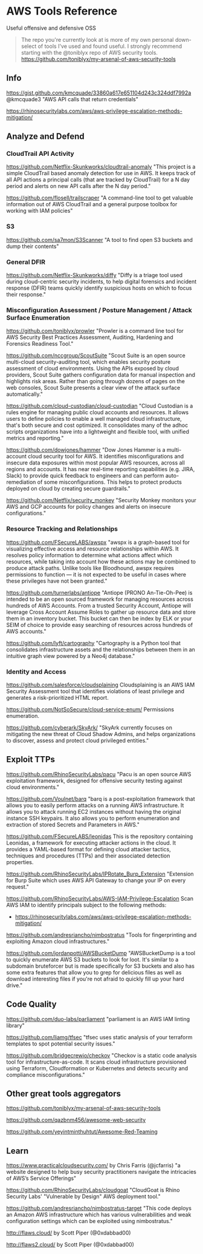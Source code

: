 # AWS Tools Reference
Useful offensive and defensive OSS

> The repo you're currently look at is more of my own personal down-select of tools I've used and found useful. I strongly recommend starting with the @toniblyx repo of AWS security tools. 
> https://github.com/toniblyx/my-arsenal-of-aws-security-tools

## Info
https://gist.github.com/kmcquade/33860a617e651104d243c324ddf7992a
@kmcquade3
"AWS API calls that return credentials"

https://rhinosecuritylabs.com/aws/aws-privilege-escalation-methods-mitigation/

## Analyze and Defend

### CloudTrail API Activity
https://github.com/Netflix-Skunkworks/cloudtrail-anomaly
"This project is a simple CloudTrail based anomaly detection for use in AWS. It keeps track of all API actions a principal calls (that are tracked by CloudTrail) for a N day period and alerts on new API calls after the N day period."

https://github.com/flosell/trailscraper
"A command-line tool to get valuable information out of AWS CloudTrail and a general purpose toolbox for working with IAM policies"

### S3
https://github.com/sa7mon/S3Scanner
"A tool to find open S3 buckets and dump their contents"

### General DFIR
https://github.com/Netflix-Skunkworks/diffy
"Diffy is a triage tool used during cloud-centric security incidents, to help digital forensics and incident response (DFIR) teams quickly identify suspicious hosts on which to focus their response."

### Misconfiguration Assessment / Posture Management / Attack Surface Enumeration
https://github.com/toniblyx/prowler
"Prowler is a command line tool for AWS Security Best Practices Assessment, Auditing, Hardening and Forensics Readiness Tool."

https://github.com/nccgroup/ScoutSuite
"Scout Suite is an open source multi-cloud security-auditing tool, which enables security posture assessment of cloud environments. Using the APIs exposed by cloud providers, Scout Suite gathers configuration data for manual inspection and highlights risk areas. Rather than going through dozens of pages on the web consoles, Scout Suite presents a clear view of the attack surface automatically."

https://github.com/cloud-custodian/cloud-custodian
"Cloud Custodian is a rules engine for managing public cloud accounts and resources. It allows users to define policies to enable a well managed cloud infrastructure, that's both secure and cost optimized. It consolidates many of the adhoc scripts organizations have into a lightweight and flexible tool, with unified metrics and reporting."

https://github.com/dowjones/hammer
"Dow Jones Hammer is a multi-account cloud security tool for AWS. It identifies misconfigurations and insecure data exposures within most popular AWS resources, across all regions and accounts. It has near real-time reporting capabilities (e.g. JIRA, Slack) to provide quick feedback to engineers and can perform auto-remediation of some misconfigurations. This helps to protect products deployed on cloud by creating secure guardrails."

https://github.com/Netflix/security_monkey
"Security Monkey monitors your AWS and GCP accounts for policy changes and alerts on insecure configurations."

### Resource Tracking and Relationships
https://github.com/FSecureLABS/awspx
"awspx is a graph-based tool for visualizing effective access and resource relationships within AWS. It resolves policy information to determine what actions affect which resources, while taking into account how these actions may be combined to produce attack paths. Unlike tools like Bloodhound, awspx requires permissions to function — it is not expected to be useful in cases where these privileges have not been granted."

https://github.com/turnerlabs/antiope
"Antiope (PRONO An-Tie-Oh-Pee) is intended to be an open sourced framework for managing resources across hundreds of AWS Accounts. From a trusted Security Account, Antiope will leverage Cross Account Assume Roles to gather up resource data and store them in an inventory bucket. This bucket can then be index by ELK or your SEIM of choice to provide easy searching of resources across hundreds of AWS accounts."

https://github.com/lyft/cartography
"Cartography is a Python tool that consolidates infrastructure assets and the relationships between them in an intuitive graph view powered by a Neo4j database."

### Identity and Access
https://github.com/salesforce/cloudsplaining
Cloudsplaining is an AWS IAM Security Assessment tool that identifies violations of least privilege and generates a risk-prioritized HTML report.

https://github.com/NotSoSecure/cloud-service-enum/
Permissions enumeration.

https://github.com/cyberark/SkyArk/
"SkyArk currently focuses on mitigating the new threat of Cloud Shadow Admins, and helps organizations to discover, assess and protect cloud privileged entities."

## Exploit TTPs

https://github.com/RhinoSecurityLabs/pacu
"Pacu is an open source AWS exploitation framework, designed for offensive security testing against cloud environments."

https://github.com/Voulnet/barq 
"barq is a post-exploitation framework that allows you to easily perform attacks on a running AWS infrastructure. It allows you to attack running EC2 instances without having the original instance SSH keypairs. It also allows you to perform enumeration and extraction of stored Secrets and Parameters in AWS."

https://github.com/FSecureLABS/leonidas
This is the repository containing Leonidas, a framework for executing attacker actions in the cloud. It provides a YAML-based format for defining cloud attacker tactics, techniques and procedures (TTPs) and their associated detection properties.

https://github.com/RhinoSecurityLabs/IPRotate_Burp_Extension
"Extension for Burp Suite which uses AWS API Gateway to change your IP on every request."

https://github.com/RhinoSecurityLabs/AWS-IAM-Privilege-Escalation
Scan AWS IAM to identify principals subject to the following methods:
* https://rhinosecuritylabs.com/aws/aws-privilege-escalation-methods-mitigation/

https://github.com/andresriancho/nimbostratus
"Tools for fingerprinting and exploiting Amazon cloud infrastructures."

https://github.com/jordanpotti/AWSBucketDump
"AWSBucketDump is a tool to quickly enumerate AWS S3 buckets to look for loot. It's similar to a subdomain bruteforcer but is made specifically for S3 buckets and also has some extra features that allow you to grep for delicious files as well as download interesting files if you're not afraid to quickly fill up your hard drive."

## Code Quality

https://github.com/duo-labs/parliament
"parliament is an AWS IAM linting library"

https://github.com/liamg/tfsec
"tfsec uses static analysis of your terraform templates to spot potential security issues."

https://github.com/bridgecrewio/checkov
"Checkov is a static code analysis tool for infrastructure-as-code. It scans cloud infrastructure provisioned using Terraform, Cloudformation or Kubernetes and detects security and compliance misconfigurations."

## Other great tools aggregators

https://github.com/toniblyx/my-arsenal-of-aws-security-tools

https://github.com/qazbnm456/awesome-web-security

https://github.com/yeyintminthuhtut/Awesome-Red-Teaming

## Learn

https://www.practicalcloudsecurity.com/ by Chris Farris (@jcfarris)
"a website designed to help busy security practitioners navigate the intricacies of AWS’s Service Offerings"

https://github.com/RhinoSecurityLabs/cloudgoat
"CloudGoat is Rhino Security Labs' "Vulnerable by Design" AWS deployment tool."

https://github.com/andresriancho/nimbostratus-target
"This code deploys an Amazon AWS infrastructure which has various vulnerabilities and weak configuration settings which can be exploited using nimbostratus."

http://flaws.cloud/ by Scott Piper (@0xdabbad00)

http://flaws2.cloud/ by Scott Piper (@0xdabbad00)
